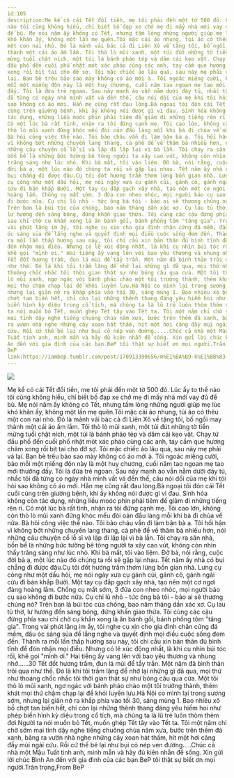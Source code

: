 ```yaml
---
id:105
description:Mẹ kể có cái Tết đổi tiền, mẹ tôi phải đền một tờ 500 đỏ. Lúc ấy to thế
nào tôi cũng không hiểu, chỉ biết bố đạp xe chở mẹ đi mấy nhà mới vay đủ
để bù. Mẹ nói năm ấy không có Tết, nhưng tấm lòng những người giúp mẹ lúc
khó khăn ấy, không một lần mẹ quên.Tôi mặc cái áo nhung, túi áo có thêu
một con nai nhỏ. Đó là mảnh vải bác cả đi Liên Xô về tặng tôi, bố ngồi may
thành một cái áo ấm lắm. Tôi thò lò mũi xanh, một túi đút những tờ tiền
mừng tuổi chật ních, một túi là bánh pháo tép và dăm cái kẹo vặt. Chạy từ
đầu phố đến cuối phố nhặt mót xác pháo cùng các anh, tay cầm que hương châm
xong rồi bịt tai cho đỡ sợ. Tôi mặc chiếc áo lâu quá, sau này mẹ phải vá
lại. Bạn bè trêu bảo sao mày không có áo mới à. Tôi ngoác miệng cười, bảo
mỗi một miếng độn này là một huy chương, cuối năm tao ngoan mẹ tao mới thưởng
đấy. Tôi là đứa trẻ ngoan. Sau này manh áo vẫn nằm dưới đáy tủ, nhắc tôi
đã từng có ngày nhà mình vất vả đến thế, câu nói dối của mẹ khi tôi hỏi
sao không có áo mới. Hẳn mẹ cũng rất đau lòng.Bà ngoại tôi đón cái Tết cuối
cùng trên giường bệnh, khi ấy không nói được gì vì đau. Sinh hóa không còn
tác dụng, những liều moóc phin phải tiêm để giảm đi những tiếng rên rỉ.
Có một lúc bà rất tỉnh, nhận ra tôi đứng cạnh mẹ. Tôi cao lớn, không còn
thò lò mũi xanh đứng khóc mếu đòi oản đầu làng mỗi khi bà đi chùa về nữa.
Bà hỏi công việc thế nào. Tôi bảo cháu vẫn đi làm bận bà ạ. Tôi hối hận
vì không bớt những chuyến lang thang, cà phê để về thăm bà nhiều hơn, nói
những câu chuyện cổ lỗ sĩ và lặp đi lặp lại vì bà lẫn. Tôi chạy ra sân nhà,
bốn bề là những bức tường bê tông người ta xây cao vút, không còn nhìn thấy
trăng sáng như lúc nhỏ. Khi bà mất, tôi vào liệm. Đỡ bà, nói rằng, cuộc
đời bà ạ, một lúc nào đó chúng ta rồi sẽ gặp lại nhau. Tết năm ấy nhà có
bụi chẳng đi được đâu.Cụ tôi đốt hương trầm thơm lừng bốn gian nhà. Lưng
cụ còng như một dấu hỏi, mẹ nói ngày xưa cụ gánh củi, gánh cỏ, gánh ngải
cứu đi bán khắp Bưởi. Một tay cụ đắp gạch xây nhà, tạo nên một cơ ngơi đàng
hoàng lắm. Chồng cụ mất sớm, 3 đứa con nheo nhóc, mọi người bảo cụ sao không
đi bước nữa. Cụ chỉ lũ nhỏ - tức ông bà tôi - bảo ai sẽ thương chúng nó?
Trên ban là búi tóc của chồng, bao năm tháng dần xác xơ. Cụ lau tủ thờ,
lư hương đến sáng bóng, đứng khấn giao thừa. Tôi cùng các cậu đứng phía
sau chỉ chờ cụ khấn xong là ăn bánh gối, bánh phồng tôm "tăng gia". Trong
vài phút lặng im ấy, tôi nghe cụ xin cho gia đình chân cứng đá mềm, đầu
óc sáng sủa để lắng nghe và quyết định mọi điều cuộc sống đem đến. Thành
ra mỗi lần thắp hương sau này, tôi chỉ cầu xin bản thân đủ bình tĩnh để
đón nhận mọi điều. Nhưng có lẽ xúc động nhất, là khi cụ nhìn búi tóc rối,
khẽ gọi "mình ơi." Hai tiếng ấy vang lên với bao yêu thương và nhung nhớ......30
Tết đốt hương trầm, đun lá mùi để tẩy trần. Một năm đã bình thản trôi qua
như thế. Đó là khi tôi trầm lặng để nhớ lại những gì đã qua, mọi thứ như
thoáng chốc nhắc tôi thời gian thật sự như bóng câu qua cửa. Một tôi thò
lò mũi xanh, ngơ ngác với bánh pháo chào một tôi trưởng thành, thèm khát
mọi thứ chậm chạp lại để khỏi luyến lưu.Hà Nội co mình lại trong sương sớm,
nhưng lại giãn nở ra khắp phía vào tối 30, sáng mùng 1. Bao nhiêu xô bồ
chợt tan biến hết, chỉ còn lại những thênh thang đáng yêu hiếm hoi như phép
biến hình kỳ diệu trong cổ tích, mà chúng ta là lũ trẻ luôn thòm thèm đợi.Người
ta nói muốn bỏ Tết, muốn ghép Tết tây vào Tết ta. Tôi một năm chỉ chờ sớm
mai tỉnh dậy nghe tiếng chuông chùa năm xưa, bước trên thềm đá xanh, băng
ra vườn nhà nghe những cây xoan hát thầm, hít một hơi căng đầy mùi ngải
cứu. Rồi cứ thế bé lại như bụi cỏ nép ven đường.....Chúc cả nhà một Mậu
Tuất tinh anh, minh mẫn và hãy đủ kiên nhẫn để sống. Xin gửi lời chúc Bình
An đến với gia đình của các bạn.BeP tôi thật sự biết ơn mọi người.Trân trọng,From
BeP
link:https://iambep.tumblr.com/post/170913390656/m%E1%BA%B9-k%E1%BB%83-c%C3%B3-c%C3%A1i-t%E1%BA%BFt-%C4%91%E1%BB%95i-ti%E1%BB%81n-m%E1%BA%B9-t%C3%B4i-ph%E1%BA%A3i-%C4%91%E1%BB%81n-m%E1%BB%99t-t%E1%BB%9D
---
```


![](https://64.media.tumblr.com/009763071d13b08e8a5e96cc42768a18/tumblr_p47ghk1gTA1u3a9rjo1_1280.jpg)

Mẹ kể có cái Tết đổi tiền, mẹ tôi phải đền một tờ 500 đỏ. Lúc ấy to thế
nào tôi cũng không hiểu, chỉ biết bố đạp xe chở mẹ đi mấy nhà mới vay đủ
để bù. Mẹ nói năm ấy không có Tết, nhưng tấm lòng những người giúp mẹ lúc
khó khăn ấy, không một lần mẹ quên.Tôi mặc cái áo nhung, túi áo có thêu
một con nai nhỏ. Đó là mảnh vải bác cả đi Liên Xô về tặng tôi, bố ngồi may
thành một cái áo ấm lắm. Tôi thò lò mũi xanh, một túi đút những tờ tiền
mừng tuổi chật ních, một túi là bánh pháo tép và dăm cái kẹo vặt. Chạy từ
đầu phố đến cuối phố nhặt mót xác pháo cùng các anh, tay cầm que hương châm
xong rồi bịt tai cho đỡ sợ. Tôi mặc chiếc áo lâu quá, sau này mẹ phải vá
lại. Bạn bè trêu bảo sao mày không có áo mới à. Tôi ngoác miệng cười, bảo
mỗi một miếng độn này là một huy chương, cuối năm tao ngoan mẹ tao mới thưởng
đấy. Tôi là đứa trẻ ngoan. Sau này manh áo vẫn nằm dưới đáy tủ, nhắc tôi
đã từng có ngày nhà mình vất vả đến thế, câu nói dối của mẹ khi tôi hỏi
sao không có áo mới. Hẳn mẹ cũng rất đau lòng.Bà ngoại tôi đón cái Tết cuối
cùng trên giường bệnh, khi ấy không nói được gì vì đau. Sinh hóa không còn
tác dụng, những liều moóc phin phải tiêm để giảm đi những tiếng rên rỉ.
Có một lúc bà rất tỉnh, nhận ra tôi đứng cạnh mẹ. Tôi cao lớn, không còn
thò lò mũi xanh đứng khóc mếu đòi oản đầu làng mỗi khi bà đi chùa về nữa.
Bà hỏi công việc thế nào. Tôi bảo cháu vẫn đi làm bận bà ạ. Tôi hối hận
vì không bớt những chuyến lang thang, cà phê để về thăm bà nhiều hơn, nói
những câu chuyện cổ lỗ sĩ và lặp đi lặp lại vì bà lẫn. Tôi chạy ra sân nhà,
bốn bề là những bức tường bê tông người ta xây cao vút, không còn nhìn thấy
trăng sáng như lúc nhỏ. Khi bà mất, tôi vào liệm. Đỡ bà, nói rằng, cuộc
đời bà ạ, một lúc nào đó chúng ta rồi sẽ gặp lại nhau. Tết năm ấy nhà có
bụi chẳng đi được đâu.Cụ tôi đốt hương trầm thơm lừng bốn gian nhà. Lưng
cụ còng như một dấu hỏi, mẹ nói ngày xưa cụ gánh củi, gánh cỏ, gánh ngải
cứu đi bán khắp Bưởi. Một tay cụ đắp gạch xây nhà, tạo nên một cơ ngơi đàng
hoàng lắm. Chồng cụ mất sớm, 3 đứa con nheo nhóc, mọi người bảo cụ sao không
đi bước nữa. Cụ chỉ lũ nhỏ - tức ông bà tôi - bảo ai sẽ thương chúng nó?
Trên ban là búi tóc của chồng, bao năm tháng dần xác xơ. Cụ lau tủ thờ,
lư hương đến sáng bóng, đứng khấn giao thừa. Tôi cùng các cậu đứng phía
sau chỉ chờ cụ khấn xong là ăn bánh gối, bánh phồng tôm "tăng gia". Trong
vài phút lặng im ấy, tôi nghe cụ xin cho gia đình chân cứng đá mềm, đầu
óc sáng sủa để lắng nghe và quyết định mọi điều cuộc sống đem đến. Thành
ra mỗi lần thắp hương sau này, tôi chỉ cầu xin bản thân đủ bình tĩnh để
đón nhận mọi điều. Nhưng có lẽ xúc động nhất, là khi cụ nhìn búi tóc rối,
khẽ gọi "mình ơi." Hai tiếng ấy vang lên với bao yêu thương và nhung nhớ......30
Tết đốt hương trầm, đun lá mùi để tẩy trần. Một năm đã bình thản trôi qua
như thế. Đó là khi tôi trầm lặng để nhớ lại những gì đã qua, mọi thứ như
thoáng chốc nhắc tôi thời gian thật sự như bóng câu qua cửa. Một tôi thò
lò mũi xanh, ngơ ngác với bánh pháo chào một tôi trưởng thành, thèm khát
mọi thứ chậm chạp lại để khỏi luyến lưu.Hà Nội co mình lại trong sương sớm,
nhưng lại giãn nở ra khắp phía vào tối 30, sáng mùng 1. Bao nhiêu xô bồ
chợt tan biến hết, chỉ còn lại những thênh thang đáng yêu hiếm hoi như phép
biến hình kỳ diệu trong cổ tích, mà chúng ta là lũ trẻ luôn thòm thèm đợi.Người
ta nói muốn bỏ Tết, muốn ghép Tết tây vào Tết ta. Tôi một năm chỉ chờ sớm
mai tỉnh dậy nghe tiếng chuông chùa năm xưa, bước trên thềm đá xanh, băng
ra vườn nhà nghe những cây xoan hát thầm, hít một hơi căng đầy mùi ngải
cứu. Rồi cứ thế bé lại như bụi cỏ nép ven đường.....Chúc cả nhà một Mậu
Tuất tinh anh, minh mẫn và hãy đủ kiên nhẫn để sống. Xin gửi lời chúc Bình
An đến với gia đình của các bạn.BeP tôi thật sự biết ơn mọi người.Trân trọng,From
BeP